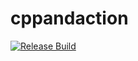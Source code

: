 # cppandaction

[![Release Build](https://github.com/pd3v/cppandaction/actions/workflows/cmake.yml/badge.svg)](https://github.com/pd3v/cppandaction/actions/workflows/cmake.yml)